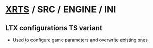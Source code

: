 # [XRTS](../../../) / SRC / ENGINE / INI

## LTX configurations TS variant

- Used to configure game parameters and overwrite existing ones
